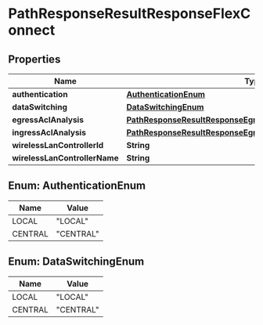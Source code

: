 
# PathResponseResultResponseFlexConnect

## Properties
Name | Type | Description | Notes
------------ | ------------- | ------------- | -------------
**authentication** | [**AuthenticationEnum**](#AuthenticationEnum) |  |  [optional]
**dataSwitching** | [**DataSwitchingEnum**](#DataSwitchingEnum) |  |  [optional]
**egressAclAnalysis** | [**PathResponseResultResponseEgressPhysicalInterfaceAclAnalysis**](PathResponseResultResponseEgressPhysicalInterfaceAclAnalysis.md) |  |  [optional]
**ingressAclAnalysis** | [**PathResponseResultResponseEgressPhysicalInterfaceAclAnalysis**](PathResponseResultResponseEgressPhysicalInterfaceAclAnalysis.md) |  |  [optional]
**wirelessLanControllerId** | **String** |  |  [optional]
**wirelessLanControllerName** | **String** |  |  [optional]


<a name="AuthenticationEnum"></a>
## Enum: AuthenticationEnum
Name | Value
---- | -----
LOCAL | &quot;LOCAL&quot;
CENTRAL | &quot;CENTRAL&quot;


<a name="DataSwitchingEnum"></a>
## Enum: DataSwitchingEnum
Name | Value
---- | -----
LOCAL | &quot;LOCAL&quot;
CENTRAL | &quot;CENTRAL&quot;



